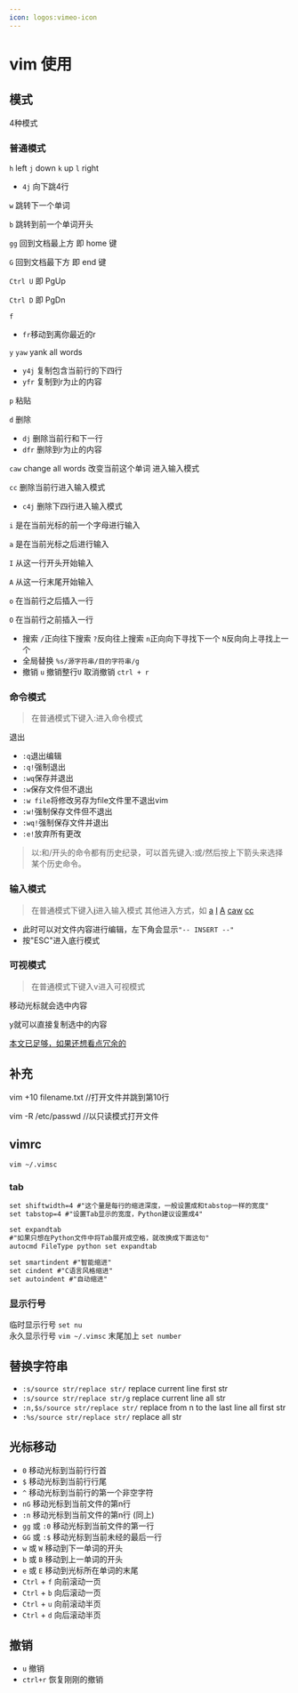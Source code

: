 ```yaml
---
icon: logos:vimeo-icon
---
```

# vim 使用

## 模式

4种模式

### 普通模式

`h` left `j` down `k` up `l` right

* `4j` 向下跳4行

`w` 跳转下一个单词

`b` 跳转到前一个单词开头

`gg` 回到文档最上方 即 home 键

`G` 回到文档最下方 即 end 键

`Ctrl U` 即 PgUp

`Ctrl D` 即 PgDn

`f`

* `fr`移动到离你最近的r

`y` `yaw` yank all words

* `y4j` 复制包含当前行的下四行
* `yfr` 复制到r为止的内容

`p` 粘贴

`d` 删除

* `dj` 删除当前行和下一行
* `dfr` 删除到r为止的内容

<span id="insert-caw">`caw` change all words 改变当前这个单词 进入输入模式</span>

<span id="insert-cc">`cc` 删除当前行进入输入模式</span>

* `c4j` 删除下四行进入输入模式

<span id="insert-i">`i` 是在当前光标的前一个字母进行输入</span>

<span id="insert-a">`a` 是在当前光标之后进行输入</span>

<span id="insert-I">`I` 从这一行开头开始输入</span>

<span id="insert-A">`A` 从这一行末尾开始输入</span>

`o` 在当前行之后插入一行

`O` 在当前行之前插入一行

* 搜索 `/`正向往下搜索 `?`反向往上搜索 `n`正向向下寻找下一个 `N`反向向上寻找上一个
* 全局替换 `%s/源字符串/目的字符串/g`
* 撤销 `u` 撤销整行`U` 取消撤销 `ctrl + r`

### 命令模式

> 在普通模式下键入:进入命令模式

退出

* `:q`退出编辑
* `:q!`强制退出
* `:wq`保存并退出
* `:w`保存文件但不退出
* `:w file`将修改另存为file文件里不退出vim
* `:w!`强制保存文件但不退出
* `:wq!`强制保存文件并退出
* `:e!`放弃所有更改

> 以:和/开头的命令都有历史纪录，可以首先键入:或/然后按上下箭头来选择某个历史命令。

### 输入模式

> 在普通模式下键入[i](#insert-i)进入输入模式
> 其他进入方式，如 [a](#insert-a) [I](#insert-I) [A](#insert-A) [caw](#insert-caw) [cc](#insert-cc)

* 此时可以对文件内容进行编辑，左下角会显示`"-- INSERT --"`
* 按"ESC"进入底行模式

### 可视模式

> 在普通模式下键入v进入可视模式

移动光标就会选中内容

y就可以直接复制选中的内容

<a href = "https://blog.csdn.net/feosun/article/details/73196299" title="其他命令" target="_blank">本文已足够，如果还想看点冗余的</a>

## 补充

vim +10 filename.txt //打开文件并跳到第10行

vim -R /etc/passwd //以只读模式打开文件

## vimrc

`vim ~/.vimsc`

### tab

```txt [.vimsc]
set shiftwidth=4 #"这个量是每行的缩进深度，一般设置成和tabstop一样的宽度"
set tabstop=4 #"设置Tab显示的宽度，Python建议设置成4"

set expandtab
#"如果只想在Python文件中将Tab展开成空格，就改换成下面这句"
autocmd FileType python set expandtab

set smartindent #"智能缩进"
set cindent #"C语言风格缩进"
set autoindent #"自动缩进"
```

### 显示行号

临时显示行号 `set nu`  
永久显示行号 `vim ~/.vimsc` 末尾加上 `set number`

## 替换字符串

* `:s/source str/replace str/` replace current line first str
* `:s/source str/replace str/g` replace current line all str
* `:n,$s/source str/replace str/` replace from n to the last line all first str
* `:%s/source str/replace str/` replace all str

## 光标移动

* `0` 移动光标到当前行行首
* `$` 移动光标到当前行行尾
* `^` 移动光标到当前行的第一个非空字符
* `nG` 移动光标到当前文件的第n行
* `:n` 移动光标到当前文件的第n行 (同上)
* `gg` 或 `:0` 移动光标到当前文件的第一行
* `GG` 或 `:$` 移动光标到当前未经的最后一行
* `w` 或 `W` 移动到下一单词的开头
* `b` 或 `B` 移动到上一单词的开头
* `e` 或 `E` 移动到光标所在单词的末尾
* `Ctrl` + `f` 向前滚动一页
* `Ctrl` + `b` 向后滚动一页
* `Ctrl` + `u` 向前滚动半页
* `Ctrl` + `d` 向后滚动半页

## 撤销

* `u` 撤销
* `ctrl+r` 恢复刚刚的撤销

